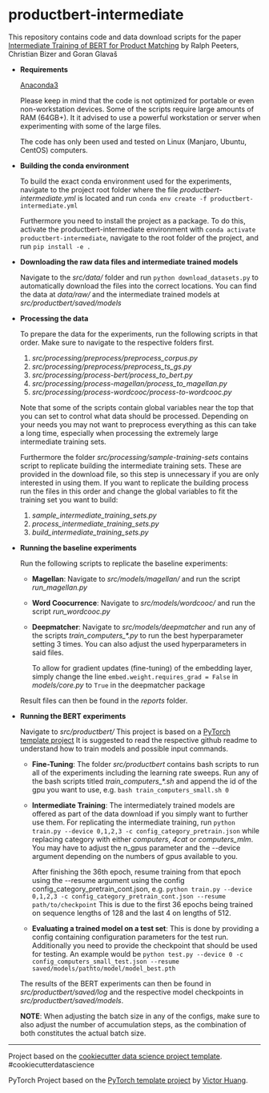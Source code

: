 # productbert-intermediate

This repository contains code and data download scripts for the paper [Intermediate Training of BERT for Product Matching](http://data.dws.informatik.uni-mannheim.de/largescaleproductcorpus/data/v2/papers/DI2KG2020_Peeters.pdf) by Ralph Peeters, Christian Bizer and Goran Glavaš

* **Requirements**

    [Anaconda3](https://www.anaconda.com/products/individual)

    Please keep in mind that the code is not optimized for portable or even non-workstation devices. Some of the scripts require large amounts of RAM (64GB+). It     it advised to use a powerful workstation or server when experimenting with some of the large files.

    The code has only been used and tested on Linux (Manjaro, Ubuntu, CentOS) computers.

* **Building the conda environment**

    To build the exact conda environment used for the experiments, navigate to the project root folder where the file *productbert-intermediate.yml* is located and run ```conda env create -f productbert-intermediate.yml```
    
    Furthermore you need to install the project as a package. To do this, activate the productbert-intermediate environment with ```conda activate productbert-intermediate```, navigate to the root folder of the project, and run ```pip install -e .```

* **Downloading the raw data files and intermediate trained models**

    Navigate to the *src/data/* folder and run ```python download_datasets.py``` to automatically download the files into the correct locations.
    You can find the data at *data/raw/* and the intermediate trained models at *src/productbert/saved/models*

* **Processing the data**

    To prepare the data for the experiments, run the following scripts in that order. Make sure to navigate to the respective folders first.
    
    1. *src/processing/preprocess/preprocess_corpus.py*
    2. *src/processing/preprocess/preprocess_ts_gs.py*
    3. *src/processing/process-bert/process_to_bert.py*
    4. *src/processing/process-magellan/process_to_magellan.py*
    5. *src/processing/process-wordcooc/process-to-wordcooc.py*

    Note that some of the scripts contain global variables near the top that you can set to control what data should be processed. Depending on your needs you may not want to preprocess everything as this can take a long time, especially when processing the extremely large intermediate training sets.
    
    Furthermore the folder *src/processing/sample-training-sets* contains script to replicate building the intermediate training sets. These are provided in the download file, so this step is unnecessary if you are only interested in using them.
    If you want to replicate the building process run the files in this order and change the global variables to fit the training set you want to build:

    1. *sample_intermediate_training_sets.py*
    2. *process_intermediate_training_sets.py*
    3. *build_intermediate_training_sets.py*
    
* **Running the baseline experiments**

    Run the following scripts to replicate the baseline experiments:
    * **Magellan**:
        Navigate to *src/models/magellan/* and run the script *run_magellan.py*
    * **Word Coocurrence**:
    Navigate to *src/models/wordcooc/* and run the script *run_wordcooc.py*
    * **Deepmatcher**:
    Navigate to *src/models/deepmatcher* and run any of the scripts *train_computers_\*.py* to run the best hyperparameter setting 3 times.
    You can also adjust the used hyperparameters in said files.
    
        To allow for gradient updates (fine-tuning) of the embedding layer, simply change the line ```embed.weight.requires_grad = False``` in *models/core.py* to ```True``` in the deepmatcher package
    
    Result files can then be found in the *reports* folder.

* **Running the BERT experiments**

    Navigate to *src/productbert/*
    This project is based on a <a target="_blank" href="https://github.com/victoresque/pytorch-template/">PyTorch template project</a> It is suggested to read the respective github readme to understand how to train models and possible input commands.
    * **Fine-Tuning**:
    The folder *src/productbert* contains bash scripts to run all of the experiments including the learning rate sweeps. Run any of the bash scripts titled *train_computers_\*.sh* and append the id of the gpu you want to use, e.g. ```bash train_computers_small.sh 0```
    * **Intermediate Training**:
    The intermediately trained models are offered as part of the data download if you simply want to further use them. For replicating the intermediate training, run ```python train.py --device 0,1,2,3 -c config_category_pretrain.json``` while replacing category with either *computers*, *4cat* or *computers_mlm*. You may have to adjust the n_gpus parameter and the --device argument depending on the numbers of gpus available to you.
    
        After finishing the 36th epoch, resume training from that epoch using the --resume argument using the config config_category_pretrain_cont.json, e.g. ```python train.py --device 0,1,2,3 -c config_category_pretrain_cont.json --resume path/to/checkpoint``` This is due to the first 36 epochs being trained on sequence lengths of 128 and the last 4 on lengths of 512.
    * **Evaluating a trained model on a test set**:
    This is done by providing a config containing configuration parameters for the test run. Additionally you need to provide the checkpoint that should be used for testing. An example would be ```python test.py --device 0 -c config_computers_small_test.json --resume saved/models/pathto/model/model_best.pth```
    
    The results of the BERT experiments can then be found in *src/productbert/saved/log* and the respective model checkpoints in *src/productbert/saved/models*.
    
    **NOTE**: When adjusting the batch size in any of the configs, make sure to also adjust the number of accumulation steps, as the combination of both constitutes the actual batch size.


--------

Project based on the [cookiecutter data science project template](https://drivendata.github.io/cookiecutter-data-science/). #cookiecutterdatascience

PyTorch Project based on the [PyTorch template project](https://github.com/victoresque/pytorch-template/) by [Victor Huang](https://github.com/victoresque).
